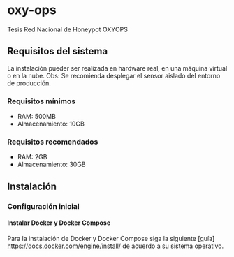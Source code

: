 # oxy-ops
Tesis Red Nacional de Honeypot OXYOPS
## Requisitos del sistema
La instalación pueder ser realizada en hardware real, en una máquina virtual o en la nube. 
Obs: Se recomienda desplegar el sensor aislado del entorno de producción.
### Requisitos mínimos
- RAM: 500MB
- Almacenamiento: 10GB
### Requisitos recomendados
- RAM: 2GB
- Almacenamiento: 30GB
## Instalación
### Configuración inicial
#### Instalar Docker y Docker Compose
Para la instalación de Docker y Docker Compose siga la siguiente [guía] https://docs.docker.com/engine/install/ de acuerdo a su sistema operativo.
